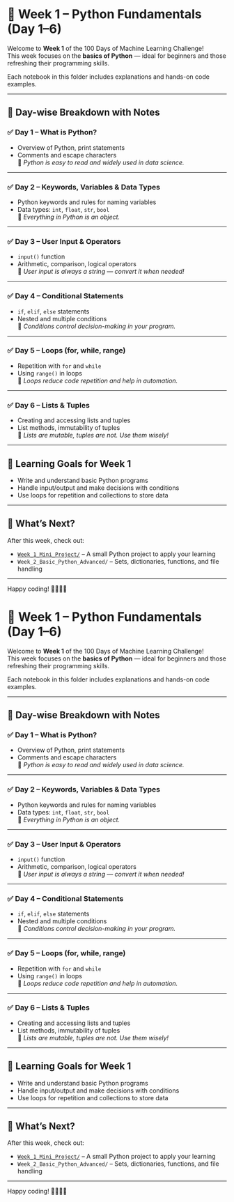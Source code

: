 # 📘 Week 1 – Python Fundamentals (Day 1–6)

Welcome to **Week 1** of the 100 Days of Machine Learning Challenge!  
This week focuses on the **basics of Python** — ideal for beginners and those refreshing their programming skills.

Each notebook in this folder includes explanations and hands-on code examples.

---

## 📅 Day-wise Breakdown with Notes

### ✅ Day 1 – What is Python?
- Overview of Python, print statements
- Comments and escape characters  
📝 *Python is easy to read and widely used in data science.*

---

### ✅ Day 2 – Keywords, Variables & Data Types
- Python keywords and rules for naming variables
- Data types: `int`, `float`, `str`, `bool`  
📝 *Everything in Python is an object.*

---

### ✅ Day 3 – User Input & Operators
- `input()` function
- Arithmetic, comparison, logical operators  
📝 *User input is always a string — convert it when needed!*

---

### ✅ Day 4 – Conditional Statements
- `if`, `elif`, `else` statements
- Nested and multiple conditions  
📝 *Conditions control decision-making in your program.*

---

### ✅ Day 5 – Loops (for, while, range)
- Repetition with `for` and `while`
- Using `range()` in loops  
📝 *Loops reduce code repetition and help in automation.*

---

### ✅ Day 6 – Lists & Tuples
- Creating and accessing lists and tuples
- List methods, immutability of tuples  
📝 *Lists are mutable, tuples are not. Use them wisely!*

---

## 🧠 Learning Goals for Week 1

- Write and understand basic Python programs
- Handle input/output and make decisions with conditions
- Use loops for repetition and collections to store data

---

## 🚀 What’s Next?

After this week, check out:
- [`Week_1_Mini_Project/`](../Week_1_Mini_Project/) – A small Python project to apply your learning
- `Week_2_Basic_Python_Advanced/` – Sets, dictionaries, functions, and file handling

---

Happy coding! 👨‍💻👩‍💻  
# 📘 Week 1 – Python Fundamentals (Day 1–6)

Welcome to **Week 1** of the 100 Days of Machine Learning Challenge!  
This week focuses on the **basics of Python** — ideal for beginners and those refreshing their programming skills.

Each notebook in this folder includes explanations and hands-on code examples.

---

## 📅 Day-wise Breakdown with Notes

### ✅ Day 1 – What is Python?
- Overview of Python, print statements
- Comments and escape characters  
📝 *Python is easy to read and widely used in data science.*

---

### ✅ Day 2 – Keywords, Variables & Data Types
- Python keywords and rules for naming variables
- Data types: `int`, `float`, `str`, `bool`  
📝 *Everything in Python is an object.*

---

### ✅ Day 3 – User Input & Operators
- `input()` function
- Arithmetic, comparison, logical operators  
📝 *User input is always a string — convert it when needed!*

---

### ✅ Day 4 – Conditional Statements
- `if`, `elif`, `else` statements
- Nested and multiple conditions  
📝 *Conditions control decision-making in your program.*

---

### ✅ Day 5 – Loops (for, while, range)
- Repetition with `for` and `while`
- Using `range()` in loops  
📝 *Loops reduce code repetition and help in automation.*

---

### ✅ Day 6 – Lists & Tuples
- Creating and accessing lists and tuples
- List methods, immutability of tuples  
📝 *Lists are mutable, tuples are not. Use them wisely!*

---

## 🧠 Learning Goals for Week 1

- Write and understand basic Python programs
- Handle input/output and make decisions with conditions
- Use loops for repetition and collections to store data

---

## 🚀 What’s Next?

After this week, check out:
- [`Week_1_Mini_Project/`](../Week_1_Mini_Project/) – A small Python project to apply your learning
- `Week_2_Basic_Python_Advanced/` – Sets, dictionaries, functions, and file handling

---

Happy coding! 👨‍💻👩‍💻  
